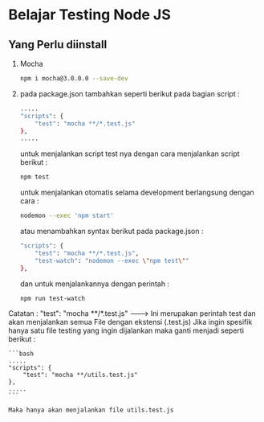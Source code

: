 # Belajar Testing Node JS

## Yang Perlu diinstall

1. Mocha

    ```bash
    npm i mocha@3.0.0.0 --save-dev
    ```

2. pada package.json tambahkan seperti berikut pada bagian script :

    ```bash
    .....
    "scripts": {
        "test": "mocha **/*.test.js"
    },
    .....
    ```

    untuk menjalankan script test nya dengan cara menjalankan script berikut :
    ```bash
    npm test
    ```

    untuk menjalankan otomatis selama development berlangsung dengan cara :
    ```bash
    nodemon --exec 'npm start'
    ```

    atau menambahkan syntax berikut pada package.json :
    ```bash
    "scripts": {
        "test": "mocha **/*.test.js",
        "test-watch": "nodemon --exec \"npm test\""
    },
    ```

    dan untuk menjalankannya dengan perintah :
    ```bash
    npm run test-watch
    ```

Catatan :
    "test": "mocha **/*.test.js" ---> Ini merupakan perintah test dan akan menjalankan semua File dengan ekstensi (.test.js)
    Jika ingin spesifik hanya satu file testing yang ingin dijalankan maka ganti menjadi seperti berikut :

    ```bash
    .....
    "scripts": {
        "test": "mocha **/utils.test.js"
    },
    .....
    ```

    Maka hanya akan menjalankan file utils.test.js
